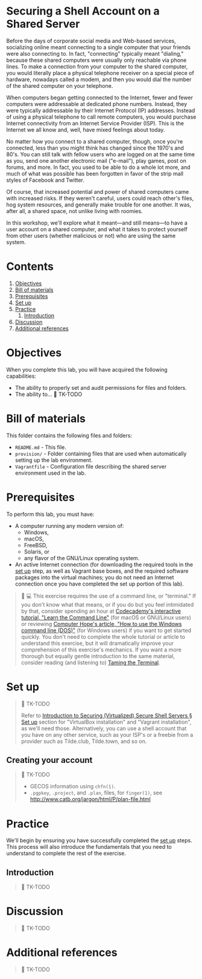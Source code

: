 # Securing a Shell Account on a Shared Server

Before the days of corporate social media and Web-based services, socializing online meant connecting to a single computer that your friends were also connecting to. In fact, "connecting" typically meant "dialing," because these shared computers were usually only reachable via phone lines. To make a connection from your computer to the shared computer, you would literally place a physical telephone receiver on a special piece of hardware, nowadays called a modem, and then you would dial the number of the shared computer on your telephone.

When computers began getting connected to the Internet, fewer and fewer computers were addressable at dedicated phone numbers. Instead, they were typically addressable by their Internet Protocol (IP) addresses. Instead of using a physical telephone to call remote computers, you would purchase Internet connectivity from an Internet Service Provider (ISP). This is the Internet we all know and, well, have mixed feelings about today.

No matter how you connect to a shared computer, though, once you're connected, less than you might think has changed since the 1970's and 80's. You can still talk with fellow users who are logged on at the same time as you, send one another electronic mail ("e-mail"), play games, post on forums, and more. In fact, you used to be able to do a whole lot more, and much of what was possible has been forgotten in favor of the strip mall styles of Facebook and Twitter.

Of course, that increased potential and power of shared computers came with increased risks. If they weren't careful, users could reach other's files, hog system resources, and generally make trouble for one another. It was, after all, a shared space, not unlike living with roomies.

In this workshop, we'll explore what it meant—and still means—to have a user account on a shared computer, and what it takes to protect yourself from other users (whether malicious or not) who are using the same system.

# Contents

1. [Objectives](#objectives)
1. [Bill of materials](#bill-of-materials)
1. [Prerequisites](#prerequisites)
1. [Set up](#set-up)
1. [Practice](#practice)
    1. [Introduction](#introduction)
1. [Discussion](#discussion)
1. [Additional references](#additional-references)

# Objectives

When you complete this lab, you will have acquired the following capabilities:

* The ability to properly set and audit permissions for files and folders.
* The ability to… :construction: TK-TODO

# Bill of materials

This folder contains the following files and folders:

* `README.md` - This file.
* `provision/` - Folder containing files that are used when automatically setting up the lab environment.
* `Vagrantfile` - Configuration file describing the shared server environment used in the lab.

# Prerequisites

To perform this lab, you must have:

* A computer running any modern version of:
    * Windows,
    * macOS,
    * FreeBSD,
    * Solaris, or
    * any flavor of the GNU/Linux operating system.
* An active Internet connection (for downloading the required tools in the [set up](#set-up) step, as well as Vagrant base boxes, and the required software packages into the virtual machines; you do not need an Internet connection once you have completed the set up portion of this lab).

> :beginner: :computer: This exercise requires the use of a command line, or "terminal." If you don't know what that means, or if you do but you feel intimidated by that, consider spending an hour at [Codecademy's interactive tutorial, "Learn the Command Line"](https://www.codecademy.com/learn/learn-the-command-line) (for macOS or GNU/Linux users) or reviewing [Computer Hope's article, "How to use the Windows command line (DOS)"](http://www.computerhope.com/issues/chusedos.htm) (for Windows users) if you want to get started quickly. You don't need to complete the whole tutorial or article to understand this exercise, but it will dramatically improve your comprehension of this exercise's mechanics. If you want a more thorough but equally gentle introduction to the same material, consider reading (and listening to) [Taming the Terminal](https://www.bartbusschots.ie/s/blog/taming-the-terminal/).

# Set up

> :construction: TK-TODO
>
> Refer to [Introduction to Securing (Virtualized) Secure Shell Servers § Set up](../introduction-to-securing-virtualized-secure-shell-servers/README.md#set-up) section for "VirtualBox installation" and "Vagrant installation", as we'll need those. Alternatively, you can use a shell account that you have on any other service, such as your ISP's or a freebie from a provider such as Tilde.club, Tilde.town, and so on.

## Creating your account

> :construction: TK-TODO
>
> * GECOS information using `chfn(1)`.
> * `.pgpkey`, `.project`, and `.plan`, files, for `finger(1)`, see http://www.catb.org/jargon/html/P/plan-file.html

# Practice

We'll begin by ensuring you have successfully completed the [set up](#set-up) steps. This process will also introduce the fundamentals that you need to understand to complete the rest of the exercise.

## Introduction

> :construction: TK-TODO

# Discussion

> :construction: TK-TODO

# Additional references

> :construction: TK-TODO
